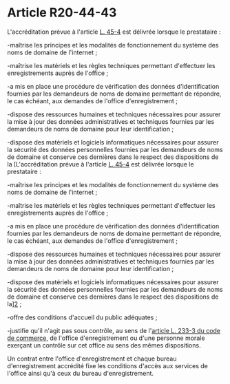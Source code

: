 # Article R20-44-43

L'accréditation prévue à l'article [L. 45-4][1] est délivrée lorsque le prestataire :

-maîtrise les principes et les modalités de fonctionnement du système des noms de domaine de l'internet ;

-maîtrise les matériels et les règles techniques permettant d'effectuer les enregistrements auprès de l'office ;

-a mis en place une procédure de vérification des données d'identification fournies par les demandeurs de noms de domaine permettant de répondre, le cas échéant, aux demandes de l'office d'enregistrement ;

-dispose des ressources humaines et techniques nécessaires pour assurer la mise à jour des données administratives et techniques fournies par les demandeurs de noms de domaine pour leur identification ;

-dispose des matériels et logiciels informatiques nécessaires pour assurer la sécurité des données personnelles fournies par les demandeurs de noms de domaine et conserve ces dernières dans le respect des dispositions de la [L'accréditation prévue à l'article [L. 45-4][1] est délivrée lorsque le prestataire :

-maîtrise les principes et les modalités de fonctionnement du système des noms de domaine de l'internet ;

-maîtrise les matériels et les règles techniques permettant d'effectuer les enregistrements auprès de l'office ;

-a mis en place une procédure de vérification des données d'identification fournies par les demandeurs de noms de domaine permettant de répondre, le cas échéant, aux demandes de l'office d'enregistrement ;

-dispose des ressources humaines et techniques nécessaires pour assurer la mise à jour des données administratives et techniques fournies par les demandeurs de noms de domaine pour leur identification ;

-dispose des matériels et logiciels informatiques nécessaires pour assurer la sécurité des données personnelles fournies par les demandeurs de noms de domaine et conserve ces dernières dans le respect des dispositions de la][2] ;

-offre des conditions d'accueil du public adéquates ;

-justifie qu'il n'agit pas sous contrôle, au sens de l'[article L. 233-3 du code de commerce][3], de l'office d'enregistrement ou d'une personne morale exerçant un contrôle sur cet office au sens des mêmes dispositions. 

Un contrat entre l'office d'enregistrement et chaque bureau d'enregistrement accrédité fixe les conditions d'accès aux services de l'office ainsi qu'à ceux du bureau d'enregistrement.

 [1]: /affichCodeArticle.do?cidTexte=LEGITEXT000006070987&idArticle=LEGIARTI000023754430&dateTexte=&categorieLien=cid
 [2]: /affichTexte.do?cidTexte=JORFTEXT000000886460&categorieLien=cid
 [3]: /affichCodeArticle.do?cidTexte=LEGITEXT000005634379&idArticle=LEGIARTI000006229187&dateTexte=&categorieLien=cid